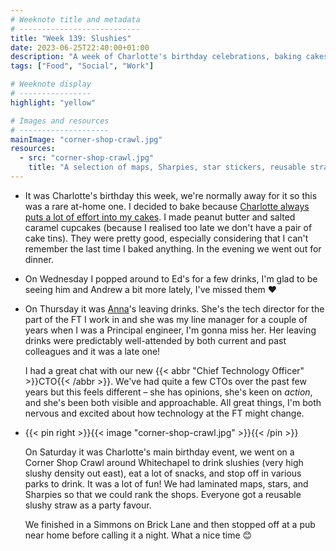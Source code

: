 ```yaml
---
# Weeknote title and metadata
# ---------------------------
title: "Week 139: Slushies"
date: 2023-06-25T22:40:00+01:00
description: "A week of Charlotte's birthday celebrations, baking cakes, drinking with friends, work leaving drinks, corner shops, many slushies, and lots of snacks."
tags: ["Food", "Social", "Work"]

# Weeknote display
# ----------------
highlight: "yellow"

# Images and resources
# --------------------
mainImage: "corner-shop-crawl.jpg"
resources:
  - src: "corner-shop-crawl.jpg"
    title: "A selection of maps, Sharpies, star stickers, reusable straws, and cans of AU Black Grape Soda laid out on a table ready for our corner shop crawl"
---
```


  * It was Charlotte's birthday this week, we're normally away for it so this was a rare at-home one. I decided to bake because [Charlotte always puts a lot of effort into my cakes](/tags/birthday/). I made peanut butter and salted caramel cupcakes (because I realised too late we don't have a pair of cake tins). They were pretty good, especially considering that I can't remember the last time I baked anything. In the evening we went out for dinner.

  * On Wednesday I popped around to Ed's for a few drinks, I'm glad to be seeing him and Andrew a bit more lately, I've missed them :heart:

  * On Thursday it was [Anna](https://www.annashipman.co.uk/)'s leaving drinks. She's the tech director for the part of the FT I work in and she was my line manager for a couple of years when I was a Principal engineer, I'm gonna miss her. Her leaving drinks were predictably well-attended by both current and past colleagues and it was a late one!

    I had a great chat with our new {{< abbr "Chief Technology Officer" >}}CTO{{< /abbr >}}. We've had quite a few CTOs over the past few years but this feels different – she has opinions, she's keen on _action_, and she's been both visible and approachable. All great things, I'm both nervous and excited about how technology at the FT might change.

  * {{< pin right >}}{{< image "corner-shop-crawl.jpg" >}}{{< /pin >}}

    On Saturday it was Charlotte's main birthday event, we went on a Corner Shop Crawl around Whitechapel to drink slushies (very high slushy density out east), eat a lot of snacks, and stop off in various parks to drink. It was a lot of fun! We had laminated maps, stars, and Sharpies so that we could rank the shops. Everyone got a reusable slushy straw as a party favour.

    We finished in a Simmons on Brick Lane and then stopped off at a pub near home before calling it a night. What a nice time :blush:
